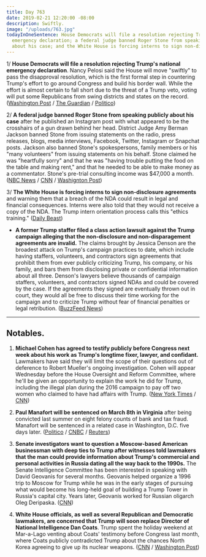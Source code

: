 ```yaml
---
title: Day 763
date: 2019-02-21 12:20:00 -08:00
description: Swiftly.
image: "/uploads/763.jpg"
todayInOneSentence: House Democrats will file a resolution rejecting Trump's national
  emergency declaration; a federal judge banned Roger Stone from speaking publicly
  about his case; and the White House is forcing interns to sign non-disclosure agreements.
---
```


1/ **House Democrats will file a resolution rejecting Trump's national emergency declaration**. Nancy Pelosi said the House will move "swiftly" to pass the disapproval resolution, which is the first formal step in countering Trump's effort to go around Congress and build his border wall. While the effort is almost certain to fall short due to the threat of a Trump veto, voting will put some Republicans from swing districts and states on the record. ([Washington Post](http://www.washingtonpost.com/politics/pelosi-says-house-will-vote-on-resolution-opposing-trumps-emergency-declaration/2019/02/20/c5ba6fd8-357b-11e9-854a-7a14d7fec96a_story.html) / [The Guardian](https://www.theguardian.com/us-news/2019/feb/20/house-democrats-donald-trump-national-emergency) / [Politico](https://www.politico.com/story/2019/02/20/congress-trump-national-emergency-declaration-1176803))

2/ **A federal judge banned Roger Stone from speaking publicly about his case** after he published an Instagram post with what appeared to be the crosshairs of a gun drawn behind her head. District Judge Amy Berman Jackson banned Stone from issuing statements on the radio, press releases, blogs, media interviews, Facebook, Twitter, Instagram or Snapchat posts. Jackson also banned Stone's spokespersons, family members or his "many volunteers" from issuing statements on his behalf. Stone claimed he was "heartfully sorry" and that he was "having trouble putting the food on the table and making rent," and that he needed to be able to make money as a commentator. Stone's pre-trial consulting income was $47,000 a month. ([NBC News](https://www.nbcnews.com/politics/politics-news/roger-stone-back-court-after-instagram-post-n973986) / [CNN](https://www.cnn.com/2019/02/21/politics/roger-stone-hearing-instagram-amy-berman-jackson/index.html) / [Washignton Post](https://www.washingtonpost.com/local/legal-issues/roger-stone-due-back-in-court-after-instagram-post-that-showed-judge-in-his-case/2019/02/20/ee8d8e00-352a-11e9-af5b-b51b7ff322e9_story.html))

3/ **The White House is forcing interns to sign non-disclosure agreements** and warning them that a breach of the NDA could result in legal and financial consequences. Interns were also told that they would not receive a copy of the NDA. The Trump intern orientation process calls this "ethics training." ([Daily Beast](https://www.thedailybeast.com/trump-white-house-is-forcing-interns-to-sign-ndas-and-threatening-them-with-financial-ruin))

* **A former Trump staffer filed a class action lawsuit against the Trump campaign alleging that the non-disclosure and non-disparagement agreements are invalid.** The claims brought by Jessica Denson are the broadest attack on Trump's campaign practices to date, which include having staffers, volunteers, and contractors sign agreements that prohibit them from ever publicly criticizing Trump, his company, or his family, and bars them from disclosing private or confidential information about all three. Denson's lawyers believe thousands of campaign staffers, volunteers, and contractors signed NDAs and could be covered by the case. If the agreements they signed are eventually thrown out in court, they would all be free to discuss their time working for the campaign and to criticize Trump without fear of financial penalties or legal retribution. ([BuzzFeed News](https://www.buzzfeednews.com/article/zoetillman/trump-campaign-nondisclosure-agreements-class-action-lawsuit))

---

## Notables.

1. **Michael Cohen has agreed to testify publicly before Congress next week about his work as Trump's longtime fixer, lawyer, and confidant.** Lawmakers have said they will limit the scope of their questions out of deference to Robert Mueller's ongoing investigation. Cohen will appear Wednesday before the House Oversight and Reform Committee, where he'll be given an opportunity to explain the work he did for Trump, including the illegal plan during the 2016 campaign to pay off two women who claimed to have had affairs with Trump. ([New York Times](https://www.nytimes.com/2019/02/20/us/politics/michael-cohen-testimony.html) / [CNN](https://www.cnn.com/2019/02/21/politics/michael-cohen-capitol-hill/index.html))

2. **Paul Manafort will be sentenced on March 8th in Virginia** after being convicted last summer on eight felony counts of bank and tax fraud. Manafort will be sentenced in a related case in Washington, D.C. five days later. ([Politico](https://www.politico.com/story/2019/02/21/paul-manafort-sentencing-1178033) / [CNBC](https://www.cnbc.com/2019/02/21/ex-trump-campaign-boss-paul-manafort-to-be-sentenced-in-virginia-march-8.html) / [Reuters](https://www.reuters.com/article/us-usa-trump-russia-manafort-idUSKCN1QA2A1))

3. **Senate investigators want to question a Moscow-based American businessman with deep ties to Trump after witnesses told lawmakers that the man could provide information about Trump's commercial and personal activities in Russia dating all the way back to the 1990s.** The Senate Intelligence Committee has been interested in speaking with David Geovanis for several months. Geovanis helped organize a 1996 trip to Moscow for Trump while he was in the early stages of pursuing what would become his long-held goal of building a Trump Tower in Russia's capital city. Years later, Geovanis worked for Russian oligarch Oleg Deripaska. ([CNN](https://www.cnn.com/2019/02/21/politics/senate-trump-russia-david-geovanis-intl/index.html))

4. **White House officials, as well as several Republican and Democratic lawmakers, are concerned that Trump will soon replace Director of National Intelligence Dan Coats**. Trump spent the holiday weekend at Mar-a-Lago venting about Coats' testimony before Congress last month, where Coats publicly contradicted Trump about the chances North Korea agreeing to give up its nuclear weapons. ([CNN](https://www.cnn.com/2019/02/20/politics/dan-coats-donald-trump-north-korea/index.html) / [Washington Post](https://www.washingtonpost.com/politics/members-of-congress-voice-alarm-about-report-that-trump-has-grown-frustrated-with-coats/2019/02/20/711ab080-353c-11e9-a400-e481bf264fdc_story.html))
